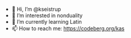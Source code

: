 - 👋 Hi, I’m @kseistrup
- 👀 I’m interested in nonduality
- 🌱 I’m currently learning Latin
- 📫 How to reach me: https://codeberg.org/kas

<!---
kseistrup/kseistrup is a ✨ special ✨ repository because its `README.md` (this file) appears on your GitHub profile.
You can click the Preview link to take a look at your changes.
--->
